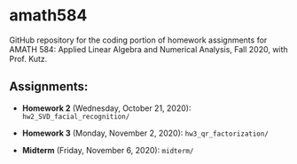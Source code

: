 # amath584

GitHub repository for the coding portion of homework assignments for AMATH 584: Applied Linear Algebra and Numerical Analysis, Fall 2020, with Prof. Kutz. 

## Assignments:

* **Homework 2** (Wednesday, October 21, 2020): `hw2_SVD_facial_recognition/`

* **Homework 3** (Monday, November 2, 2020): `hw3_qr_factorization/`

* **Midterm** (Friday, November 6, 2020): `midterm/`

 
